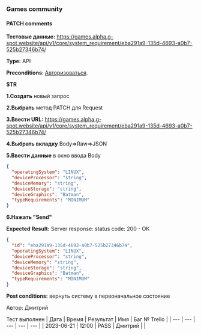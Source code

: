 ### Games community
#### PATCH comments

**Тестовые данные:** https://games.alpha.g-spot.website/api/v1/core/system_requirement/eba291a9-135d-4693-a0b7-525b27346b74/

**Type:** API

**Preconditions**: 
[Авторизоваться][a].

[a]: https://github.com/1fvwka/GSPOTtestingdocumentation/blob/main/Autorization.md

 **STR**

**1.Создать** новый запрос

**2.Выбрать** метод PATCH для Request

**3.Ввести URL:** https://games.alpha.g-spot.website/api/v1/core/system_requirement/eba291a9-135d-4693-a0b7-525b27346b74/

**4.Выбрать вкладку** Body=>Raw=>JSON

**5.Ввести данные** в окно ввода Body 
```json 
{
  "operatingSystem": "LINUX",
  "deviceProcessor": "string",
  "deviceMemory": "string",
  "deviceStorage": "string",
  "deviceGraphics": "Batman",
  "typeRequirements": "MINIMUM"
}
 ```
 **6.Нажать  "Send"**

 **Expected Result:**
 Server response: status code: 200 - OK
```json
{
  "id": "eba291a9-135d-4693-a0b7-525b27346b74",
  "operatingSystem": "LINUX",
  "deviceProcessor": "string",
  "deviceMemory": "string",
  "deviceStorage": "string",
  "deviceGraphics": "Batman",
  "typeRequirements": "MINIMUM"
}
```
**Post conditions:** вернуть систему в первоначальное состояние

Автор: Дмитрий

Тест выполнен
| Дата | Время | Результат | Имя | Баг № Trello |
| --- | --- | --- | --- | --- |
| 2023-06-21 | 12:00 | PASS | Дмитрий |  | 